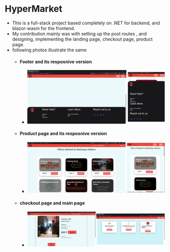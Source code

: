 # HyperMarket

- This is a full-stack project based completely on .NET for backend,
and blazor-wasm for the frontend.
- My contribution mainly was with setting up the post routes ,
and designing, implementing the landing page, checkout page, product page.
- following photos illustrate the same
	- #### Footer and its resposnive version
		- <img src="./Images/Footer.png" alt="drawing" width="800"/>
	- #### Product page and its resposnive version
		- <img src="./Images/ProductPage.png" alt="drawing" width="800"/>
	- #### checkout page and main page
		- <img src="./Images/checkoutAndMainPage.png" alt="drawing" width="1000"/>


